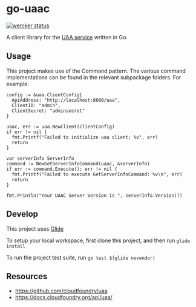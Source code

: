 # go-uaac

[![wercker status](https://app.wercker.com/status/578d939c4223764a55e46b2b2079df34/s/master "wercker status")](https://app.wercker.com/project/byKey/578d939c4223764a55e46b2b2079df34)

A client library for the [UAA service](https://github.com/cloudfoundry/uaa) written in Go.

## Usage

This project makes use of the Command pattern. The various command implementations can be found in the relevant subpackage folders. For example:

```
config := &uaa.ClientConfig{
  ApiAddress: "http://localhost:8080/uaa",
  ClientID: "admin",
  ClientSecret: "adminsecret"
}

uaac, err := uaa.NewClient(clientConfig)
if err != nil {
  fmt.Printf("Failed to initialize uaa client; %v", err)
  return
}

var serverInfo ServerInfo
command := NewGetServerInfoCommand(uaac, &serverInfo)
if err := command.Execute(); err != nil {
  fmt.Printf("Failed to execute GetServerInfoCommand: %v\n", err)
  return
}

fmt.Println("Your UAAC Server Version is ", serverInfo.Version())
```


## Develop

This project uses [Glide](https://github.com/Masterminds/glide)

To setup your local workspace, first clone this project, and then run `glide install`

To run the project test suite, run `go test $(glide novendor)`

## Resources

* https://github.com/cloudfoundry/uaa
* https://docs.cloudfoundry.org/api/uaa/
